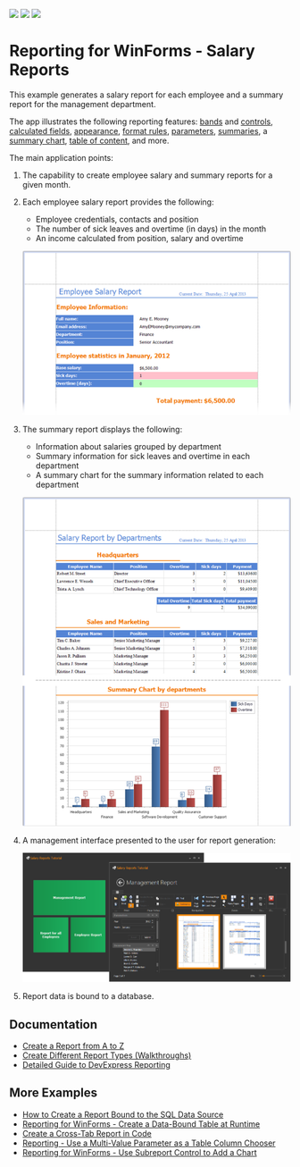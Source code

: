 <!-- default badges list -->
![](https://img.shields.io/endpoint?url=https://codecentral.devexpress.com/api/v1/VersionRange/128598150/22.2.3%2B)
[![](https://img.shields.io/badge/Open_in_DevExpress_Support_Center-FF7200?style=flat-square&logo=DevExpress&logoColor=white)](https://supportcenter.devexpress.com/ticket/details/E5144)
[![](https://img.shields.io/badge/📖_How_to_use_DevExpress_Examples-e9f6fc?style=flat-square)](https://docs.devexpress.com/GeneralInformation/403183)
<!-- default badges end -->
# Reporting for WinForms - Salary Reports

This example generates a salary report for each employee and a summary report for the management department.

The app illustrates the following reporting features: [bands](https://docs.devexpress.com/XtraReports/2587/detailed-guide-to-devexpress-reporting/introduction-to-banded-reports) and [controls](https://docs.devexpress.com/XtraReports/2605/detailed-guide-to-devexpress-reporting/use-report-controls?p=netframework), [calculated fields](https://docs.devexpress.com/XtraReports/4813/detailed-guide-to-devexpress-reporting/shape-report-data/use-calculated-fields/calculated-fields-overview), [appearance](https://docs.devexpress.com/XtraReports/2573/desktop-reporting/winforms-reporting/winforms-reporting-application-appearance/change-the-application-skin), [format rules](https://docs.devexpress.com/XtraReports/119473/detailed-guide-to-devexpress-reporting/use-expressions/expressions-tasks-and-solutions/conditionally-change-a-controls-appearance), [parameters](https://docs.devexpress.com/XtraReports/4812/detailed-guide-to-devexpress-reporting/use-report-parameters?p=netframework), [summaries](https://docs.devexpress.com/XtraReports/403729/detailed-guide-to-devexpress-reporting/shape-report-data/calculate-summaries/calculate-summaries-overview), a [summary chart](https://docs.devexpress.com/XtraReports/2609/detailed-guide-to-devexpress-reporting/use-report-controls/use-charts/use-charts-in-reports), [table of content](https://docs.devexpress.com/XtraReports/115661/detailed-guide-to-devexpress-reporting/add-navigation/add-a-table-of-contents?p=netframework), and more.

The main application points:

1. The capability to create employee salary and summary reports for a given month.

2. Each employee salary report provides the following:
   - Employee credentials, contacts and position
   - The number of sick leaves and overtime (in days) in the month
   - An income calculated from position, salary and overtime

   ![employee-salary-report](/images/employee-salary-report.png)

3. The summary report displays the following:
   - Information about salaries grouped by department
   - Summary information for sick leaves and overtime in each department
   - A summary chart for the summary information related to each department

   ![summary-report](/images/summary-report.png)

4. A management interface presented to the user for report generation:
   
   ![management-screenshot](/images/screenshot.png)

5. Report data is bound to a database.

## Documentation

- [Create a Report from A to Z](https://docs.devexpress.com/XtraReports/2440/get-started-with-devexpress-reporting/create-a-report-from-a-to-z)
- [Create Different Report Types (Walkthroughs)](https://docs.devexpress.com/XtraReports/5152/create-reports)
- [Detailed Guide to DevExpress Reporting](https://docs.devexpress.com/XtraReports/5150/detailed-guide-to-devexpress-reporting)

## More Examples

- [How to Create a Report Bound to the SQL Data Source](https://github.com/DevExpress-Examples/reporting-winforms-sql-data-source-runtime)
- [Reporting for WinForms - Create a Data-Bound Table at Runtime](https://github.com/DevExpress-Examples/reporting-create-table-at-runtime)
- [Create a Cross-Tab Report in Code](https://docs.devexpress.com/XtraReports/403673/detailed-guide-to-devexpress-reporting/reporting-api/create-reports-in-code/create-a-cross-tab-report) 
- [Reporting - Use a Multi-Value Parameter as a Table Column Chooser](https://github.com/DevExpress-Examples/reporting-use-multi-value-parameter-as-table-column-chooser)
- [Reporting for WinForms - Use Subreport Control to Add a Chart](https://github.com/DevExpress-Examples/Reporting-Use-Subreport-To-Add-A-Chart)

